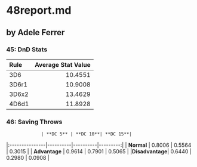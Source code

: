 48report.md
===========
## by Adele Ferrer

### 45: DnD Stats

|**Rule**|**Average Stat Value**|
|:-------|---------------------:|
|   3D6  | 	     10.4551       	|
|  3D6r1 |		 10.9008		|
|  3D6x2 | 		 13.4629		|
|  4D6d1 |  	 11.8928		|

### 46: Saving Throws

				 | **DC 5** | **DC 10**| **DC 15**|
|:---------------|----------|----------|---------:|
|   **Normal**   |  0.8006  |  0.5564  |  0.3015  |
| **Advantage**	 |  0.9614  |  0.7901  |  0.5065  |
|**Disadvantage**|  0.6440  |  0.2980  |  0.0908  |
